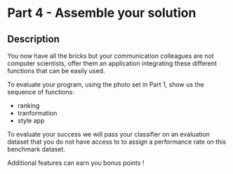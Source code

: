 # Part 4 - Assemble your solution

## Description

You now have all the bricks but your communication colleagues are not computer scientists, offer them an application integrating these different functions that can be easily used.

To evaluate your program, using the photo set in Part 1, show us the sequence of functions:

* ranking
* tranformation
* style app

To evaluate your success we will pass your classifier on an evaluation dataset that you do not have access to to assign a performance rate on this benchmark dataset.

Additional features can earn you bonus points !